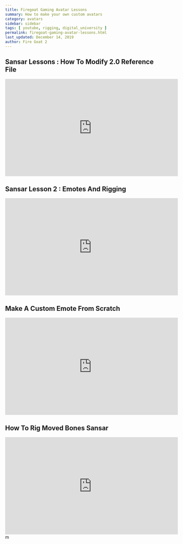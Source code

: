 ```yaml
---
title: Firegoat Gaming Avatar Lessons
summary: How to make your own custom avatars 
category: avatars
sidebar: sidebar
tags: [ youtube, rigging, digital_university ]
permalink: firegoat-gaming-avatar-lessons.html
last_updated: December 14, 2019
author: Fire Goat 2
---
```


## Sansar Lessons : How To Modify 2.0 Reference File

<iframe width="560" height="315" src="https://www.youtube.com/embed/z1WvATInLuU" frameborder="0" allow="accelerometer; autoplay; encrypted-media; gyroscope; picture-in-picture" allowfullscreen></iframe>


## Sansar Lesson 2 : Emotes And Rigging

<iframe width="560" height="315" src="https://www.youtube.com/embed/4DJiPBZYUOY" frameborder="0" allow="accelerometer; autoplay; encrypted-media; gyroscope; picture-in-picture" allowfullscreen></iframe>


## Make A Custom Emote From Scratch

<iframe width="560" height="315" src="https://www.youtube.com/embed/GDsn2aJjYsA" frameborder="0" allow="accelerometer; autoplay; encrypted-media; gyroscope; picture-in-picture" allowfullscreen></iframe>


## How To Rig Moved Bones Sansar

<iframe width="560" height="315" src="https://www.youtube.com/embed/WWsfuG8X1L0" frameborder="0" allow="accelerometer; autoplay; encrypted-media; gyroscope; picture-in-picture" allowfullscreen></iframe>m